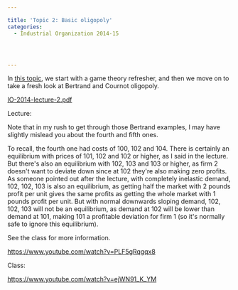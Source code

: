```yaml
---

title: 'Topic 2: Basic oligopoly'
categories:
  - Industrial Organization 2014-15




---
```

In <a href="http://www.tholden.org/wp-content/uploads/2014/10/IO-2014-lecture-2.pdf">this topic</a>, we start with a game theory refresher, and then we move on to take a fresh look at Bertrand and Cournot oligopoly.

<div class="PDFcontainer">
<div class="PDFelement"><object data="http://www.tholden.org/wp-content/uploads/2014/10/IO-2014-lecture-2.pdf" type="application/pdf" width="100%" height="100%"><a href="http://www.tholden.org/wp-content/uploads/2014/10/IO-2014-lecture-2.pdf">IO-2014-lecture-2.pdf</a></object></div>
</div>

Lecture:

Note that in my rush to get through those Bertrand examples, I may have slightly mislead you about the fourth and fifth ones.

To recall, the fourth one had costs of 100, 102 and 104. There is certainly an equilibrium with prices of 101, 102 and 102 or higher, as I said in the lecture. But there's also an equilibrium with 102, 103 and 103 or higher, as firm 2 doesn't want to deviate down since at 102 they're also making zero profits. As someone pointed out after the lecture, with completely inelastic demand, 102, 102, 103 is also an equilibrium, as getting half the market with 2 pounds profit per unit gives the same profits as getting the whole market with 1 pounds profit per unit. But with normal downwards sloping demand, 102, 102, 103 will not be an equilibrium, as demand at 102 will be lower than demand at 101, making 101 a profitable deviation for firm 1 (so it's normally safe to ignore this equilibrium).

See the class for more information.

https://www.youtube.com/watch?v=PLF5gRqgqx8

Class:

https://www.youtube.com/watch?v=ejWN91_K_YM